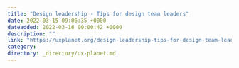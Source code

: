 ```yaml
---
title: "Design leadership - Tips for design team leaders"
date: 2022-03-15 09:06:35 +0000
dateadded: 2022-03-16 00:00:42 +0000
description: ""
link: "https://uxplanet.org/design-leadership-tips-for-design-team-leaders-9e2a770cdac8?source=rss----819cc2aaeee0---4"
category:
directory: _directory/ux-planet.md
---
```

